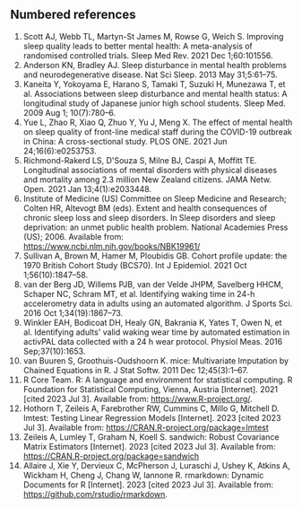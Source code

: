 ## Numbered references

1. Scott AJ, Webb TL, Martyn-St James M, Rowse G, Weich S. Improving sleep quality leads to better mental health: A meta-analysis of randomised controlled trials. Sleep Med Rev. 2021 Dec 1;60:101556.
2. Anderson KN, Bradley AJ. Sleep disturbance in mental health problems and neurodegenerative disease. Nat Sci Sleep. 2013 May 31;5:61–75.
3. Kaneita Y, Yokoyama E, Harano S, Tamaki T, Suzuki H, Munezawa T, et al. Associations between sleep disturbance and mental health status: A longitudinal study of Japanese junior high school students. Sleep Med. 2009 Aug 1; 10(7):780–6.
4. Yue L, Zhao R, Xiao Q, Zhuo Y, Yu J, Meng X. The effect of mental health on sleep quality of front-line medical staff during the COVID-19 outbreak in China: A cross-sectional study. PLOS ONE. 2021 Jun 24;16(6):e0253753.
5. Richmond-Rakerd LS, D'Souza S, Milne BJ, Caspi A, Moffitt TE. Longitudinal associations of mental disorders with physical diseases and mortality among 2.3 million New Zealand citizens. JAMA Netw. Open. 2021 Jan 13;4(1):e2033448.
6. Institute of Medicine (US) Committee on Sleep Medicine and Research; Colten HR, Altevogt BM (eds). Extent and health consequences of chronic sleep loss and sleep disorders. In Sleep disorders and sleep deprivation: an unmet public health problem. National Academies Press (US); 2006. Available from: https://www.ncbi.nlm.nih.gov/books/NBK19961/
7. Sullivan A, Brown M, Hamer M, Ploubidis GB. Cohort profile update: the 1970 British Cohort Study (BCS70). Int J Epidemiol. 2021 Oct 1;56(10):1847–58.
8. van der Berg JD, Willems PJB, van der Velde JHPM, Savelberg HHCM, Schaper NC, Schram MT, et al. Identifying waking time in 24-h accelerometry data in adults using an automated algorithm. J Sports Sci. 2016 Oct 1;34(19):1867–73.
9. Winkler EAH, Bodicoat DH, Healy GN, Bakrania K, Yates T, Owen N, et al. Identifying adults' valid waking wear time by automated estimation in activPAL data collected with a 24 h wear protocol. Physiol Meas. 2016 Sep;37(10):1653.
10. van Buuren S, Groothuis-Oudshoorn K. mice: Multivariate Imputation by Chained Equations in R. J Stat Softw. 2011 Dec 12;45(3):1–67.
11. R Core Team. R: A language and environment for statistical computing. R Foundation for Statistical Computing, Vienna, Austria [Internet]. 2021 [cited 2023 Jul 3]. Available from: https://www.R-project.org/.
13. Hothorn T, Zeileis A, Farebrother RW, Cummins C, Millo G, Mitchell D. lmtest: Testing Linear Regression Models [Internet]. 2023 [cited 2023 Jul 3]. Available from: https://CRAN.R-project.org/package=lmtest
14. Zeileis A, Lumley T, Graham N, Koell S. sandwich: Robust Covariance Matrix Estimators [Internet]. 2023 [cited 2023 Jul 3]. Available from: https://CRAN.R-project.org/package=sandwich
15. Allaire J, Xie Y, Dervieux C, McPherson J, Luraschi J, Ushey K, Atkins A, Wickham H, Cheng J, Chang W, Iannone R. rmarkdown: Dynamic Documents for R [Internet]. 2023 [cited 2023 Jul 3]. Available from: https://github.com/rstudio/rmarkdown.
